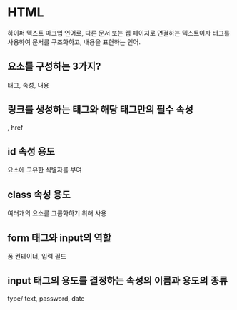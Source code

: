 # HTML

하이퍼 텍스트 마크업 언어로, 다른 문서 또는 웹 페이지로 연결하는 텍스트이자 태그를 사용하여 문서를 구조화하고, 내용을 표현하는 언어.

## 요소를 구성하는 3가지?

태그, 속성, 내용

## 링크를 생성하는 태그와 해당 태그만의 필수 속성

<a>, href

## id 속성 용도

요소에 고유한 식별자를 부여

## class 속성 용도

여러개의 요소를 그룹화하기 위해 사용

## form 태그와 input의 역할

폼 컨테이너, 입력 필드

## input 태그의 용도를 결정하는 속성의 이름과 용도의 종류

type/ text, password, date
